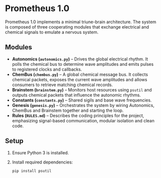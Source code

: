 # Prometheus 1.0

Prometheus 1.0 implements a minimal triune-brain architecture. The system is
composed of three cooperating modules that exchange electrical and chemical
signals to emulate a nervous system.

## Modules

- **Autonomics (`autonomics.py`)** – Drives the global electrical rhythm. It
  polls the chemical bus to determine wave amplitudes and emits pulses to
  registered clocks and callbacks.
- **ChemBus (`chembus.py`)** – A global chemical message bus. It collects
  chemical packets, exposes the current wave amplitudes and allows consumers to
  retrieve matching chemical records.
- **Brainstem (`brainstem.py`)** – Monitors host resources using `psutil` and
  outputs chemical packets that influence the autonomic rhythms.
- **Constants (`constants.py`)** – Shared sigils and base wave frequencies.
- **Genesis (`genesis.py`)** – Orchestrates the system by wiring Autonomics,
  ChemBus and Brainstem together and starting the loop.
- **Rules (`RULES.md`)** – Describes the coding principles for the project,
  emphasizing signal-based communication, modular isolation and clean code.

## Setup

1. Ensure Python 3 is installed.
2. Install required dependencies:

   ```bash
   pip install psutil
   
